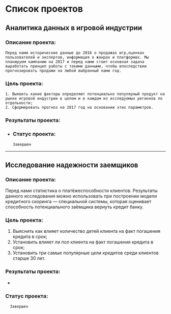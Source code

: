 # Список проектов

## Аналитика данных в игровой индустрии

### Описание проекта:

    Перед нами исторические данные до 2016 о продажах игр,оценках пользователей и экспертов, информация о жанрах и платформах. Мы планируем кампанию на 2017 и перед нами стоит основная задача выработать принцип работы с такими данными, чтобы впоследствии прогнозировать продажи на любой выбранный нами год.
  
### Цель проекта:

    1. Выявить какие факторы определяют потенциально популярный продукт на рынке игровой индустрии в целом и в каждом из исследуемых регионов по отдельности;
    2. Сформировать прогноз на 2017 год на основании этих параметров.

   ### Результаты проекта:

-
   ### Статус проекта:

      Завершен

---

## Исследование надежности заемщиков

### Описание проекта: 

   Перед нами статистика о платёжеспособности клиентов. Результаты данного исследования можно использовать при построении модели кредитного скоринга — специальной системы, которая оценивает способность потенциального заёмщика вернуть кредит банку.
  
### Цель проекта:

   1. Выяснить как влияет количество детей клиента на факт погашения кредита в срок;
   2. Установить влияет ли пол клиента на факт погашения кредита в срок;
   3. Установить три самые популярные цели кредитов среди клиентов старше 30 лет.

### Результаты проекта:

-
### Статус проекта:

      Завершен


